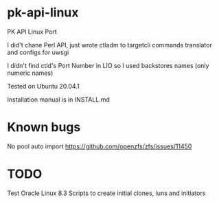 # pk-api-linux
PK API Linux Port

I did't chane Perl API, just wrote ctladm to targetcli commands translator and configs for uwsgi

I didn't find ctld's Port Number in LIO so I used backstores names (only numeric names)

Tested on Ubuntu 20.04.1

Installation manual is in INSTALL.md

# Known bugs

No pool auto import
https://github.com/openzfs/zfs/issues/11450
    
# TODO

Test Oracle Linux 8.3
Scripts to create initial clones, luns and initiators
